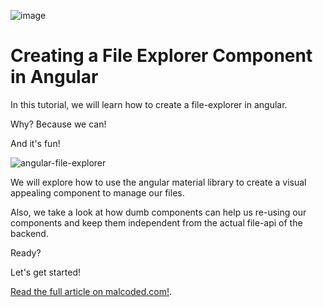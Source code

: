 ![image](https://malcoded.com/api/v1/48238e83-87dd-4b4f-be48-26ea7c89e8e7/asset/angular-file-explorer-component.png)
# Creating a File Explorer Component in Angular
In this tutorial, we will learn how to create a file-explorer in angular.

Why? Because we can!

And it's fun!

![angular-file-explorer](https://raw.githubusercontent.com/LukasMarx/angular-file-manager/master/angular-file-explorer.png)

We will explore how to use the angular material library to create a visual appealing component to manage our files.

Also, we take a look at how dumb components can help us re-using our components and keep them independent from the actual file-api of the backend.

Ready? 

Let's get started!

[Read the full article on malcoded.com!](https://malcoded.com/posts/angular-file-explorer-component).
